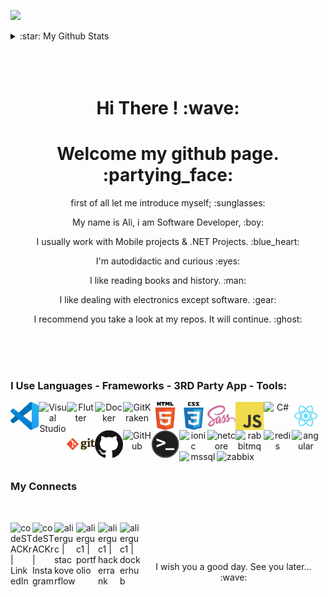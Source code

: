 ![](https://komarev.com/ghpvc/?username=alierguc11)


<details>
  <summary>:star: My Github Stats</summary>
 
![Ali Erguc's GitHub stats](https://github-readme-stats.vercel.app/api?username=alierguc1&theme=vue&show_icons=true&hide_border=true)
![Top Langs](https://github-readme-stats.vercel.app/api/top-langs/?username=alierguc1&theme=vue&show_icons=true&hide_border=true)
[![GitHub Streak](http://github-readme-streak-stats.herokuapp.com?user=alierguc1&theme=vue&hide_border=true)](https://git.io/streak-stats)
[![alierguc1's github trophy](https://github-profile-trophy.vercel.app/?username=alierguc1&row=1&theme=vue&hide_border=true)](https://github.com/alierguc1/github-profile-trophy)

</details>

<br/>
<br/>
<br/>

<h1 align="center">Hi There ! :wave:</h1>

<h1 align="center">Welcome my github page. :partying_face:</h1>

<p align="center">first of all let me introduce myself; :sunglasses:</p> 
 
<p align="center">My name is Ali, i am Software Developer, :boy:</p>

<p align="center">I usually work with Mobile projects & .NET Projects. :blue_heart:</p></p>

<p align="center">I'm autodidactic and curious :eyes:</p>

<p align="center">I like reading books and history. :man:</p>

<p align="center">I like dealing with electronics except software. :gear:</p>

<p align="center">I recommend you take a look at my repos. It will continue. :ghost:</p>

<br/>
<br/>
<br/>

### I Use Languages - Frameworks - 3RD Party App - Tools:
<div style="text-align: center;">
<img align="left" alt="Visual Studio Code" width="45px" src="https://raw.githubusercontent.com/github/explore/80688e429a7d4ef2fca1e82350fe8e3517d3494d/topics/visual-studio-code/visual-studio-code.png" />
<img align="left" alt="Visual Studio" width="45px" src="https://upload.wikimedia.org/wikipedia/commons/thumb/5/59/Visual_Studio_Icon_2019.svg/1200px-Visual_Studio_Icon_2019.svg.png" />
<img align="left" alt="Flutter" width="45px" src="https://cdn.icon-icons.com/icons2/2107/PNG/512/file_type_flutter_icon_130599.png" />
<img align="left" alt="Docker" width="45px" src="https://miro.medium.com/max/336/1*glD7bNJG3SlO0_xNmSGPcQ.png" />
<img align="left" alt="GitKraken" width="45px" src="https://1v5ymx3zt3y73fq5gy23rtnc-wpengine.netdna-ssl.com/wp-content/uploads/2021/06/gitkraken-logo-dark-sq.png" />
<img align="left" alt="HTML5" width="45px" src="https://raw.githubusercontent.com/github/explore/80688e429a7d4ef2fca1e82350fe8e3517d3494d/topics/html/html.png" />
<img align="left" alt="CSS3" width="45px" src="https://raw.githubusercontent.com/github/explore/80688e429a7d4ef2fca1e82350fe8e3517d3494d/topics/css/css.png" />
<img align="left" alt="Sass" width="45px" src="https://raw.githubusercontent.com/github/explore/80688e429a7d4ef2fca1e82350fe8e3517d3494d/topics/sass/sass.png" />
<img align="left" alt="JavaScript" width="45px" src="https://raw.githubusercontent.com/github/explore/80688e429a7d4ef2fca1e82350fe8e3517d3494d/topics/javascript/javascript.png" />
<img align="left" alt="C#" width="45px" src="https://global-uploads.webflow.com/6097e0eca1e875de53031ff6/61bb05edca00197f2e7a19cf_Csharp_Logo.png" />
  

<img align="left" alt="React" width="45px" src="https://raw.githubusercontent.com/github/explore/80688e429a7d4ef2fca1e82350fe8e3517d3494d/topics/react/react.png" />
<img align="left" alt="Git" width="45px" src="https://raw.githubusercontent.com/github/explore/80688e429a7d4ef2fca1e82350fe8e3517d3494d/topics/git/git.png" />
<img align="left" alt="GitHub" width="45px" src="https://raw.githubusercontent.com/github/explore/78df643247d429f6cc873026c0622819ad797942/topics/github/github.png" />
<img align="left" alt="GitHub" width="45px" src="https://upload.wikimedia.org/wikipedia/commons/thumb/a/ae/Github-desktop-logo-symbol.svg/1200px-Github-desktop-logo-symbol.svg.png" />

<img align="left" alt="Terminal" width="45px" src="https://raw.githubusercontent.com/github/explore/80688e429a7d4ef2fca1e82350fe8e3517d3494d/topics/terminal/terminal.png" />
<img align="left" alt="ionic" width="45px" src="https://pbs.twimg.com/profile_images/1415143192782049281/efb7W1Z0_400x400.jpg" />
<img align="left" alt="netcore" width="45px" src="http://mennankose.com/content/images/2019/10/netcore.png" />
<img align="left" alt="rabbitmq" width="45px" src="https://herve.beraud.io/images/blog/rabbitmq.png" />
<img align="left" alt="redis" width="45px" src="https://pbs.twimg.com/profile_images/1427657682626961410/aJp7nOdu_400x400.jpg" />
<img align="left" alt="angular" width="45px" src="http://www.bayramucuncu.com/wp-content/uploads/2020/04/angular.png" />
<img align="left" alt="mssql" width="60px" src="https://www.natro.com/blog/wp-content/uploads/2014/12/MSSQL280-1.png" />
<img align="left" alt="zabbix" width="60px" src="https://www.parlakyigit.net/wp-content/uploads/2014/07/zabbix.png" />

</div>

<br/>
<br/>
<br/>
<br/>
<br/>
<br/>

### My Connects

<br/>

[<img align="left" alt="codeSTACKr | LinkedIn" width="35px" src="https://img.icons8.com/fluency/48/000000/linkedin.png" />][linkedin]
[<img align="left" alt="codeSTACKr | Instagram" width="35px" src="https://img.icons8.com/fluency/48/000000/instagram-new.png" />][instagram]
[<img align="left" alt="alierguc | stackoverflow" width="35px" src="https://upload.wikimedia.org/wikipedia/commons/thumb/e/ef/Stack_Overflow_icon.svg/768px-Stack_Overflow_icon.svg.png" />][stackoverflow]
[<img align="left" alt="alierguc1 | portfolio" width="35px" src="https://img.icons8.com/external-phatplus-lineal-color-phatplus/64/000000/external-world-wide-web-cloud-computing-phatplus-lineal-color-phatplus.png" />][portfolio]
[<img align="left" alt="alierguc1 | hackerrank" width="35px" src="https://img.icons8.com/external-tal-revivo-shadow-tal-revivo/24/000000/external-hackerrank-is-a-technology-company-that-focuses-on-competitive-programming-logo-shadow-tal-revivo.png" />][hackerrank]
[<img align="left" alt="alierguc1 | dockerhub" width="35px" src="https://miro.medium.com/max/336/1*glD7bNJG3SlO0_xNmSGPcQ.png" />][dockerhub]



<br />

[linkedin]: https://www.linkedin.com/in/ali-ergüç-972ba6164
[instagram]: https://www.instagram.com/alierguc1
[stackoverflow]: https://stackoverflow.com/users/9976772/a-erg%c3%bc%c3%a7
[portfolio]: https://alierguc.github.io/
[hackerrank]: https://www.hackerrank.com/alierguc1
[dockerhub]: https://hub.docker.com/u/alierguc1
<br />


<p align="center" style="text">I wish you a good day. See you later... :wave:</p>

